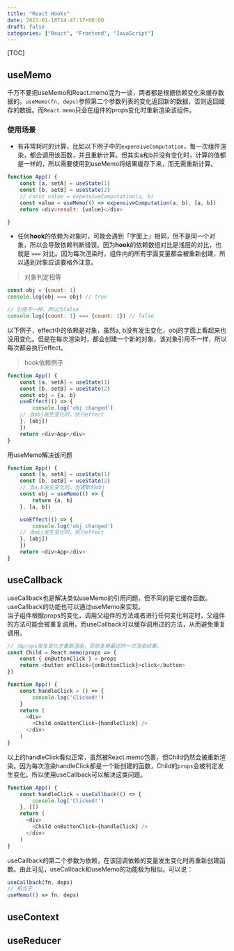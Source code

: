 ```yaml
---
title: "React Hooks"
date: 2022-01-18T14:47:17+08:00
draft: false
categories: ["React", "Frontend", "JavaScript"]
---
```


[TOC]

## useMemo

千万不要把useMemo和React.memo混为一谈，两者都是根据依赖变化来缓存数据的。`useMemo(fn, deps)`参照第二个参数列表的变化返回新的数据，否则返回缓存的数据。而`React.memo`只会在组件的props变化时重新渲染该组件。

### 使用场景
- 有非常耗时的计算，比如以下例子中的`expensiveComputation`，每一次组件渲染，都会调用该函数，并且重新计算。但其实a和b并没有变化时，计算的值都是一样的，所以需要使用到useMemo将结果缓存下来，而无需重新计算。
```js
function App() {
    const [a, setA] = useState(1)
    const [b, setB] = useState(2)
    // const value = expensiveComputation(a, b)
    const value = useMemo(() => expensiveComputation(a, b), [a, b])
    return <div>result: {value}</div>

}
```
- 任何**hook**的依赖为对象时，可能会遇到「字面上」相同，但不是同一个对象，所以会导致依赖判断错误。因为**hook**的依赖数组对比是浅层的对比，也就是 `===` 对比。因为每次渲染时，组件内的所有字面变量都会被重新创建，所以遇到对象应该要格外注意。
> 对象判定相等
```js
const obj = {count: 1}
console.log(obj === obj) // true

// 引用不一样，所以为false
console.log({count: 1} === {count: 1}) // false
```


以下例子，effect中的依赖是对象，虽然a, b没有发生变化，obj的字面上看起来也没用变化。但是在每次渲染时，都会创建一个新的对象，该对象引用不一样，所以每次都会执行effect。
> hook依赖例子
```js
function App() {
    const [a, setA] = useState(1)
    const [b, setB] = useState(2)
    const obj = {a, b}
    useEffect(() => {
        console.log('obj changed')
    // 当obj发生变化时，执行effect
    }, [obj])
    })
    return <div>App</div>
}
```
用useMemo解决该问题
```js
function App() {
    const [a, setA] = useState(1)
    const [b, setB] = useState(2)
    // 当a,b发生变化时，创建新的obj
    const obj = useMemo(() => {
        return {a, b}
    }, [a, b])

    useEffect(() => {
        console.log('obj changed')
    // 当obj发生变化时，执行effect
    }, [obj])
    })
    return <div>App</div>
}
```


## useCallback

useCallback也是解决类似useMemo的引用问题，但不同的是它缓存函数。useCallback的功能也可以通过useMemo来实现。\
当子组件根据props的变化，调用父组件的方法或者进行任何变化判定时，父组件的方法可能会被重复调用，而useCallback可以缓存调用过的方法，从而避免重复调用。
```js
// 当props发生变化才重新渲染，否则复用最近的一次渲染结果。
const Child = React.memo(props => {
    const { onButtonClick } = props
    return <button onClick={onButtonClick}>click</button>
})

function App() {
    const handleClick = () => {
        console.log('Clicked!')
    }
    return (
      <div>
        <Child onButtonClick={handleClick} />
      </div>
    )
}
```
以上的handleClick看似正常，虽然被React.memo包裹，但Child仍然会被重新渲染。因为每次渲染handleClick都是一个新创建的函数，Child的`props`会被判定发生变化。所以使用useCallback可以解决这类问题。
```js
function App() {
    const handleClick = useCallback(() => {
        console.log('Clicked!')
    }, [])
    return (
      <div>
        <Child onButtonClick={handleClick} />
      </div>
    )
}
```
useCallback的第二个参数为依赖，在该回调依赖的变量发生变化时再重新创建函数。由此可见，useCallback和useMemo的功能极为相似。可以说：
```js
useCallback(fn, deps)
// 相当于
useMemo(() => fn, deps)
```

## useContext


## useReducer

